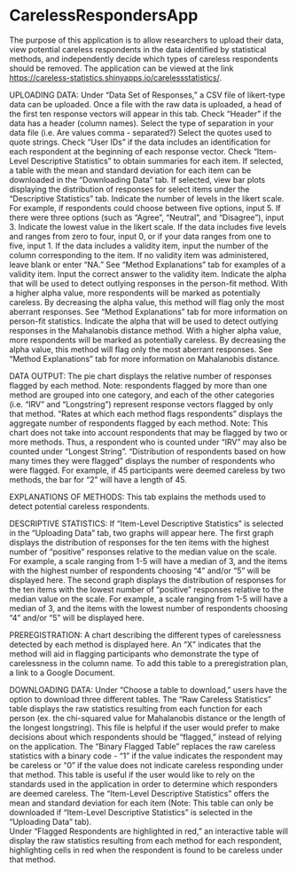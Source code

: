 # CarelessRespondersApp

The purpose of this application is to allow researchers to upload their data, view potential careless respondents in the data identified by statistical methods, and independently decide which types of careless respondents should be removed. The application can be viewed at the link https://careless-statistics.shinyapps.io/carelessstatistics/.

UPLOADING DATA:
Under “Data Set of Responses,” a CSV file of likert-type data can be uploaded. Once a file with the raw data is uploaded, a head of the first ten response vectors will appear in this tab.
Check “Header” if the data has a header (column names).
Select the type of separation in your data file (i.e. Are values comma - separated?)
Select the quotes used to quote strings.
Check “User IDs” if the data includes an identification for each respondent at the beginning of each response vector.
Check “Item-Level Descriptive Statistics” to obtain summaries for each item.
If selected, a table with the mean and standard deviation for each item can be downloaded in the “Downloading Data” tab.
If selected, view bar plots displaying the distribution of responses for select items under the “Descriptive Statistics” tab.
Indicate the number of levels in the likert scale. For example, if respondents could choose between five options, input 5. If there were three options (such as “Agree”, “Neutral”, and “Disagree”), input 3.
Indicate the lowest value in the likert scale. If the data includes five levels and ranges from zero to four, input 0, or if your data ranges from one to five, input 1.
If the data includes a validity item, input the number of the column corresponding to the item. If no validity item was administered, leave blank or enter “NA.” See “Method Explanations” tab for examples of a validity item.
Input the correct answer to the validity item.
Indicate the alpha that will be used to detect outlying responses in the person-fit method. With a higher alpha value, more respondents will be marked as potentially careless. By decreasing the alpha value, this method will flag only the most aberrant responses. See “Method Explanations” tab for more information on person-fit statistics.
Indicate the alpha that will be used to detect outlying responses in the Mahalanobis distance method. With a higher alpha value, more respondents will be marked as potentially careless. By decreasing the alpha value, this method will flag only the most aberrant responses.  See “Method Explanations” tab for more information on Mahalanobis distance.

DATA OUTPUT:
The pie chart displays the relative number of responses flagged by each method. Note: respondents flagged by more than one method are grouped into one category, and each of the other categories (i.e. “IRV” and “Longstring”) represent response vectors flagged by only that method.
“Rates at which each method flags respondents” displays the aggregate number of respondents flagged by each method. Note: This chart does not take into account respondents that may be flagged by two or more methods. Thus, a respondent who is counted under “IRV” may also be counted under “Longest String”. 
“Distribution of respondents based on how many times they were flagged” displays the number of respondents who were flagged. For example, if 45 participants were deemed careless by two methods, the bar for “2” will have a length of 45.

EXPLANATIONS OF METHODS:
This tab explains the methods used to detect potential careless respondents.

DESCRIPTIVE STATISTICS:
If “Item-Level Descriptive Statistics” is selected in the “Uploading Data” tab, two graphs will appear here. 
The first graph displays the distribution of responses for the ten items with the highest number of “positive” responses relative to the median value on the scale. For example, a scale ranging from 1-5 will have a median of 3, and the items with the highest number of respondents choosing “4” and/or “5” will be displayed here. 
The second graph displays the distribution of responses for the ten items with the lowest number of “positive” responses relative to the median value on the scale. For example, a scale ranging from 1-5 will have a median of 3, and the items with the lowest number of respondents choosing “4” and/or “5” will be displayed here. 

PREREGISTRATION:
A chart describing the different types of carelessness detected by each method is displayed here. An “X” indicates that the method will aid in flagging participants who demonstrate the type of carelessness in the column name. 
To add this table to a preregistration plan, a link to a Google Document. 

DOWNLOADING DATA:
Under “Choose a table to download,” users have the option to download three different tables.
The “Raw Careless Statistics” table displays the raw statistics resulting from each function for each person (ex. the chi-squared value for Mahalanobis distance or the length of the longest longstring). This file is helpful if the user would prefer to make decisions about which respondents should be “flagged,” instead of relying on the application.
The “Binary Flagged Table” replaces the raw careless statistics with a binary code - “1” if the value indicates the respondent may be careless or “0” if the value does not indicate careless responding under that method. This table is useful if the user would like to rely on the standards used in the application in order to determine which responders are deemed careless.
The “Item-Level Descriptive Statistics” offers the mean and standard deviation for each item (Note: This table can only be downloaded if “Item-Level Descriptive Statistics” is selected in the “Uploading Data” tab).  
Under “Flagged Respondents are highlighted in red,” an interactive table will display the raw statistics resulting from each method for each respondent, highlighting cells in red when the respondent is found to be careless under that method. 
